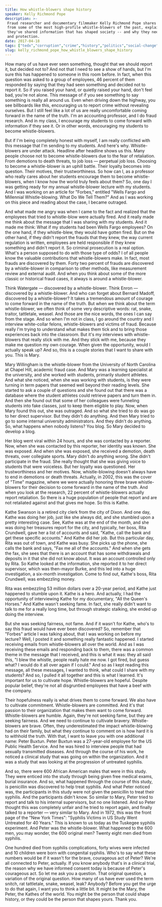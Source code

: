 ```yaml
---
title: How whistle-blowers shape history
speaker: Kelly Richmond Pope
description: >-
 Fraud researcher and documentary filmmaker Kelly Richmond Pope shares lessons
 from some of the most high-profile whistle-blowers of the past, explaining how
 they've shared information that has shaped society -- and why they need our trust
 and protection.
date: 2017-04-18
tags: ["tedx","corruption","crime","history","politics","social-change","society"]
slug: kelly_richmond_pope_how_whistle_blowers_shape_history
---
```


How many of us have ever seen something, thought that we should report it, but decided not
to? And not that I need to see a show of hands, but I'm sure this has happened to someone
in this room before. In fact, when this question was asked to a group of employees, 46
percent of them responded by saying that they had seen something and decided not to report
it. So if you raised your hand, or quietly raised your hand, don't feel bad, you're not
alone. This message of if you see something to say something is really all around us. Even
when driving down the highway, you see billboards like this, encouraging us to report
crime without revealing ourselves. But I still feel like a lot of us are really
uncomfortable coming forward in the name of the truth. I'm an accounting professor, and I
do fraud research. And in my class, I encourage my students to come forward with
information if they see it. Or in other words, encouraging my students to become
whistle-blowers.

But if I'm being completely honest with myself, I am really conflicted with this message
that I'm sending to my students. And here's why. Whistle-blowers are under attack.
Headline after headline shows us this. Many people choose not to become whistle-blowers
due to the fear of retaliation. From demotions to death threats, to job loss — perpetual
job loss. Choosing to become a whistle-blower is an uphill battle. Their loyalty becomes
into question. Their motives, their trustworthiness. So how can I, as a professor who
really cares about her students encourage them to become whistle-blowers, when I know how
the world truly feels about them? So, one day I was getting ready for my annual
whistle-blower lecture with my students. And I was working on an article for "Forbes,"
entitled "Wells Fargo and Millennial Whistle-blowing. What Do We Tell Them?" And as I was
working on this piece and reading about the case, I became outraged.

And what made me angry was when I came to the fact and realized that the employees that
tried to whistle-blow were actually fired. And it really made me think about the message
that I was sharing with my students. And it made me think: What if my students had been
Wells Fargo employees? On the one hand, if they whistle-blew, they would have gotten
fired. But on the other hand, if they didn't report the frauds that they knew, the way
current regulation is written, employees are held responsible if they knew something and
didn't report it. So criminal prosecution is a real option. What's a person supposed to do
with those type of odds? I of all people know the valuable contributions that
whistle-blowers make. In fact, most frauds are discovered by them. Forty two percent of
frauds are discovered by a whistle-blower in comparison to other methods, like measurement
review and external audit. And when you think about some of the more classic or historical
fraud cases, it always is around a whistle-blower.

Think Watergate — discovered by a whistle-blower. Think Enron — discovered by a
whistle-blower. And who can forget about Bernard Madoff, discovered by a whistle-blower?
It takes a tremendous amount of courage to come forward in the name of the truth. But when
we think about the term whistle-blower, we often think of some very descriptive words:
rat, snake, traitor, tattletale, weasel. And those are the nice words, the ones I can say
from the stage. And so when I'm not in class, I go around the country and I interview
white-collar felons, whistle-blowers and victims of fraud. Because really I'm trying to
understand what makes them tick and to bring those experiences back into the classroom.
But it's my interviews with whistle-blowers that really stick with me. And they stick with
me, because they make me question my own courage. When given the opportunity, would I
actually speak up? And so, this is a couple stories that I want to share with you. This is
Mary.

Mary Willingham is the whistle-blower from the University of North Carolina at Chapel
Hill, academic fraud case. And Mary was a learning specialist at the university, and she
worked with students, primarily student athletes. And what she noticed, when she was
working with students, is they were turning in term papers that seemed well beyond their
reading levels. She started to ask a couple of questions and she found out that there was
a database where the student athletes could retrieve papers and turn them in. And then she
found out that some of her colleagues were funneling students into fake classes, just to
keep them eligible to play. Now, when Mary found this out, she was outraged. And so what
she tried to do was go to her direct supervisor. But they didn't do anything. And then
Mary tried to go to some internal university administrators. And they didn't do
anything. So, what happens when nobody listens? You blog. So Mary decided to develop a
blog.

Her blog went viral within 24 hours, and she was contacted by a reporter. Now, when she
was contacted by this reporter, her identity was known. She was exposed. And when she was
exposed, she received a demotion, death threats, over collegiate sports. Mary didn't do
anything wrong. She didn't participate in the fraud. She really thought that she was
giving voice to students that were voiceless. But her loyalty was questioned. Her
trustworthiness and her motives. Now, whistle-blowing doesn't always have to end in
demotions or death threats. Actually, in 2002, this was the cover of "Time" magazine,
where we were actually honoring three brave whistle-blowers for their decision to come
forward in the name of the truth. And when you look at the research, 22 percent of
whistle-blowers actually report retaliation. So there is a huge population of people that
report and are not retaliated against and that gives me hope. So this is
Kathe.

Kathe Swanson is a retired city clerk from the city of Dixon. And one day, Kathe was doing
her job, just like she always did, and she stumbled upon a pretty interesting case. See,
Kathe was at the end of the month, and she was doing her treasures report for the city,
and typically, her boss, Rita Crundwell, gave her a list of accounts and said, "Kathe,
call the bank and get these specific accounts." And Kathe did her job. But this particular
day, Rita was out of town, and Kathe was busy. She picks up the phone, she calls the bank
and says, "Fax me all of the accounts." And when she gets the fax, she sees that there is
an account that has some withdrawals and deposits in it that she did not know about. It
was an account controlled only by Rita. So Kathe looked at the information, she reported it
to her direct supervisor, which was then-mayor Burke, and this led into a huge
investigation, a six-month investigation. Come to find out, Kathe's boss, Rita Crundwell,
was embezzling money.

Rita was embezzling 53 million dollars over a 20-year period, and Kathe just happened to
stumble upon it. Kathe is a hero. And actually, I had the opportunity of interviewing
Kathe for my documentary, "All the Queen's Horses." And Kathe wasn't seeking fame. In
fact, she really didn't want to talk to me for a really long time, but through strategic
stalking, she ended up doing the interview.

But she was seeking fairness, not fame. And if it wasn't for Kathe, who's to say this
fraud would have ever been discovered? So, remember that "Forbes" article I was talking
about, that I was working on before my lecture? Well, I posted it and something really
fantastic happened. I started receiving emails from whistle-blowers all over the world.
And as I was receiving these emails and responding back to them, there was a common theme
in the message that I received, and this is what it was: they all said this, "I blew the
whistle, people really hate me now. I got fired, but guess what? I would do it all over
again if I could." And so as I kept reading this message, all these messages, I wanted to
think, what could I share with my students? And so, I pulled it all together and this is
what I learned. It's important for us to cultivate hope. Whistle-blowers are hopeful.
Despite popular belief, they're not all disgruntled employees that have a beef with the
company.

Their hopefulness really is what drives them to come forward. We also have to cultivate
commitment. Whistle-blowers are committed. And it's that passion to their organization
that makes them want to come forward. Whistle-blowers are humble. Again, they're not
seeking fame, but they are seeking fairness. And we need to continue to cultivate bravery.
Whistle-blowers are brave. Often, they underestimated the impact whistle-blowing had on
their family, but what they continue to comment on is how hard it is to withhold the
truth. With that, I want to leave you with one additional name: Peter Buxtun. Peter Buxtun
was a 27-year-old employee for the US Public Health Service. And he was hired to interview
people that had sexually transmitted diseases. And through the course of his work, he
noticed a clinical study that was going on within the organization. And it was a study
that was looking at the progression of untreated syphilis.

And so, there were 600 African American males that were in this study. They were enticed
into the study through being given free medical exams, burial insurance. And so, what
happened through the course of this study, is penicillin was discovered to help treat
syphilis. And what Peter noticed was, the participants in this study were not given the
penicillin to treat their syphilis. And the participants didn't know. So similar to Mary,
Peter tried to report and talk to his internal supervisors, but no one listened. And so
Peter thought this was completely unfair and he tried to report again, and finally talked
to a reporter — very similar to Mary. And in 1972, this was the front page of the "New
York Times": "Syphilis Victims in US Study Went Untreated for 40 Years." This is known to
us today as the Tuskegee syphilis experiment. And Peter was the whistle-blower. What
happened to the 600 men, you may wonder, the 600 original men? Twenty eight men died from
syphilis.

One hundred died from syphilis complications, forty wives were infected and 10 children
were born with congenital syphilis. Who's to say what these numbers would be if it wasn't
for the brave, courageous act of Peter? We're all connected to Peter, actually. If you know
anybody that's in a clinical trial, the reason why we have informed consent today is
because of Peter's courageous act. So let me ask you a question. That original question, a
variation of the original question. How many of us have ever used the term snitch, rat
tattletale, snake, weasel, leak? Anybody? Before you get the urge to do that again, I want
you to think a little bit. It might be the Mary, the Peter, the Kathes of the world. You
might be the person that could shape history, or they could be the person that shapes
yours. Thank you.

<!--
ad_duration=3.33
comment_count=20
event="TEDxDePaulUniversity"
external_start_time=0
has_talk_citation=1
intro_duration=11.82
is_subtitle_required="False"
is_talk_featured="True"
language="en"
language_swap="False"
native_language="en"
number_of_related_talks=6
number_of_speakers=1
number_of_subtitled_videos=18
number_of_tags=7
number_of_talk_download_languages=18
number_of_talk_more_resources=1
number_of_talk_recommendations=1
number_of_talks_take_actions=0
post_ad_duration=0.83
published_timestamp="2018-10-12 14:41:22"
recording_date="2017-04-18"
speaker_description="Fraud researcher, documentary filmmaker"
speaker_is_published=1
speaker_name="Kelly Richmond Pope"
talk_name="How whistle-blowers shape history"
talk_recommendations_blurb="More resources curated by Kelly Richmond Pope"
talks_tags=["tedx","corruption","crime","history","politics","social-change","society"]
talks_take_action=[]
url_audio="https://download.ted.com/talks/KellyRichmondPope_2017X.mp3?apikey=acme-roadrunner"
url_photo_speaker="https://pe.tedcdn.com/images/ted/0a5efa38930144f658a2726fb0d92301b5202914_254x191.jpg"
url_photo_talk="https://s3.amazonaws.com/talkstar-photos/uploads/c6695ef6-11bc-4d70-ac8f-a3bf94c87599/KellyRichmondPope_2017X-embed.jpg"
url_webpage="https://www.ted.com/talks/kelly_richmond_pope_how_whistle_blowers_shape_history"
video_type_name="TEDx Talk"
-->